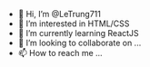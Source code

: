 - 👋 Hi, I’m @LeTrung711
- 👀 I’m interested in HTML/CSS
- 🌱 I’m currently learning ReactJS
- 💞️ I’m looking to collaborate on ...
- 📫 How to reach me ...

<!---
LeTrung711/LeTrung711 is a ✨ special ✨ repository because its `README.md` (this file) appears on your GitHub profile.
You can click the Preview link to take a look at your changes.
--->
